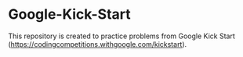 # Google-Kick-Start
This repository is created to practice problems from Google Kick Start (https://codingcompetitions.withgoogle.com/kickstart).
